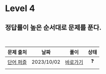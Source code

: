 # Level 4

## 정답률이 높은 순서대로 문제를 푼다.

<br>

|                                  문제 출처                                   |    날짜    |          풀이          | 상태 |
| :--------------------------------------------------------------------------: | :--------: | :--------------------: | :--: |
| [단어 퍼즐](https://school.programmers.co.kr/learn/courses/30/lessons/12983) | 2023/10/02 | [바로가기](./12983.js) |  ❓  |
|  |

